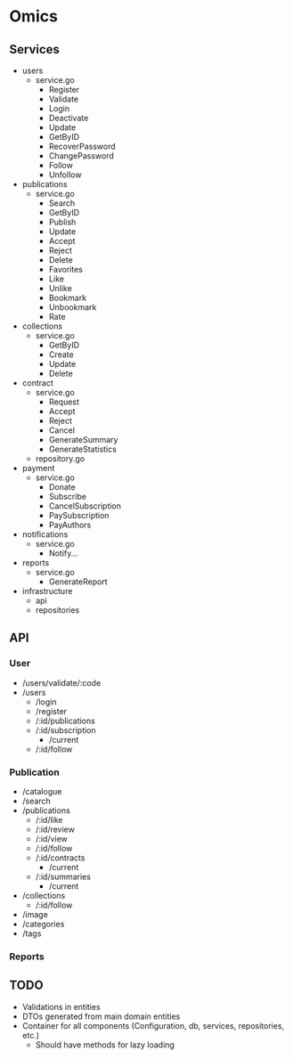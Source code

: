 # Omics

## Services
- users
  - service.go
    - Register
    - Validate
    - Login
    - Deactivate
    - Update
    - GetByID
    - RecoverPassword
    - ChangePassword
    - Follow
    - Unfollow
- publications
  - service.go
    - Search
    - GetByID
    - Publish
    - Update
    - Accept
    - Reject
    - Delete
    - Favorites
    - Like
    - Unlike
    - Bookmark
    - Unbookmark
    - Rate
- collections
  - service.go
    - GetByID
    - Create
    - Update
    - Delete
- contract
  - service.go
    - Request
    - Accept
    - Reject
    - Cancel
    - GenerateSummary
    - GenerateStatistics
  - repository.go
- payment
  - service.go
    - Donate
    - Subscribe
    - CancelSubscription
    - PaySubscription
    - PayAuthors
- notifications
  - service.go
    - Notify...
- reports
  - service.go
    - GenerateReport
- infrastructure
  - api
  - repositories

## API

### User
- /users/validate/:code
- /users
  - /login
  - /register
  - /:id/publications
  - /:id/subscription
    - /current
  - /:id/follow

### Publication
- /catalogue
- /search
- /publications
  - /:id/like
  - /:id/review
  - /:id/view
  - /:id/follow
  - /:id/contracts
    - /current
  - /:id/summaries
    - /current
- /collections
  - /:id/follow
- /image
- /categories
- /tags

### Reports

## TODO

- Validations in entities
- DTOs generated from main domain entities
- Container for all components (Configuration, db, services, repositories, etc.)
  - Should have methods for lazy loading
